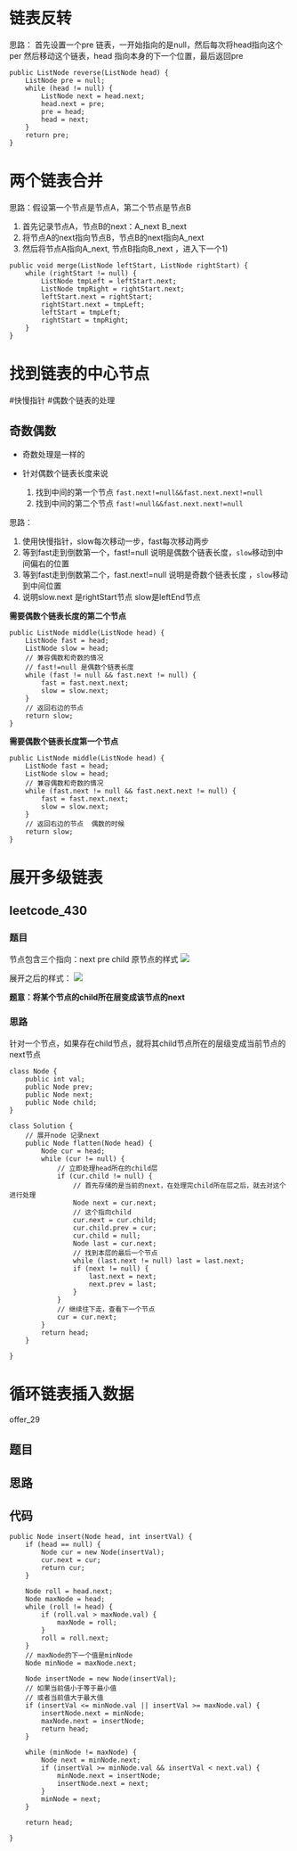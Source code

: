 # 链表反转

思路： 首先设置一个pre 链表，一开始指向的是null，然后每次将head指向这个per 然后移动这个链表，head 指向本身的下一个位置，最后返回pre

```
public ListNode reverse(ListNode head) {  
    ListNode pre = null;  
    while (head != null) {  
        ListNode next = head.next;  
        head.next = pre;  
        pre = head;  
        head = next;  
    }  
    return pre;  
}
```


# 两个链表合并

思路：假设第一个节点是节点A，第二个节点是节点B
1) 首先记录节点A，节点B的next：A_next B_next
2) 将节点A的next指向节点B，节点B的next指向A_next
3) 然后将节点A指向A_next, 节点B指向B_next ，进入下一个1)

```
public void merge(ListNode leftStart, ListNode rightStart) {  
    while (rightStart != null) {  
        ListNode tmpLeft = leftStart.next;  
        ListNode tmpRight = rightStart.next;  
        leftStart.next = rightStart;  
        rightStart.next = tmpLeft;  
        leftStart = tmpLeft;  
        rightStart = tmpRight;  
    }  
}
```

# 找到链表的中心节点
#快慢指针  #偶数个链表的处理

## 奇数偶数

- 奇数处理是一样的

- 针对偶数个链表长度来说
  1) 找到中间的第一个节点 
	`fast.next!=null&&fast.next.next!=null`
  2) 找到中间的第二个节点
	`fast!=null&&fast.next.next!=null`


思路：
1) 使用快慢指针，slow每次移动一步，fast每次移动两步
2) 等到fast走到倒数第一个，fast!=null 说明是偶数个链表长度，`slow`移动到中间偏右的位置 
3) 等到fast走到倒数第二个，fast.next!=null 说明是奇数个链表长度 ，`slow`移动到中间位置
4) 说明slow.next 是rightStart节点 slow是leftEnd节点


**需要偶数个链表长度的第二个节点**

```
public ListNode middle(ListNode head) {  
    ListNode fast = head;  
    ListNode slow = head;  
    // 兼容偶数和奇数的情况  
    // fast!=null 是偶数个链表长度 
    while (fast != null && fast.next != null) {  
        fast = fast.next.next;  
        slow = slow.next;  
    }  
    // 返回右边的节点
    return slow;  
}
```


**需要偶数个链表长度第一个节点**

```
public ListNode middle(ListNode head) {  
    ListNode fast = head;  
    ListNode slow = head;  
    // 兼容偶数和奇数的情况  
    while (fast.next != null && fast.next.next != null) {  
        fast = fast.next.next;  
        slow = slow.next;  
    }  
    // 返回右边的节点  偶数的时候 
    return slow;  
}
```

# 展开多级链表

## leetcode_430

### 题目
节点包含三个指向：next pre child
原节点的样式
![](Pasted%20image%2020221201141049.png)

展开之后的样式：
![](Pasted%20image%2020221201141149.png)

**题意：将某个节点的child所在层变成该节点的next**


### 思路

针对一个节点，如果存在child节点，就将其child节点所在的层级变成当前节点的next节点

```
class Node {  
    public int val;  
    public Node prev;  
    public Node next;  
    public Node child;  
}  
  
class Solution {  
    // 展开node 记录next  
    public Node flatten(Node head) {  
        Node cur = head;  
        while (cur != null) {  
            // 立即处理head所在的child层  
            if (cur.child != null) {  
                // 首先存储的是当前的next，在处理完child所在层之后，就去对这个进行处理  
                Node next = cur.next;  
                // 这个指向child  
                cur.next = cur.child;  
                cur.child.prev = cur;  
                cur.child = null;  
                Node last = cur.next;  
                // 找到本层的最后一个节点  
                while (last.next != null) last = last.next;  
                if (next != null) {  
                    last.next = next;  
                    next.prev = last;  
                }  
            }  
            // 继续往下走，查看下一个节点
            cur = cur.next;  
        }  
        return head;  
    }  
  
}
```


# 循环链表插入数据

offer_29

## 题目

## 思路

## 代码

```
public Node insert(Node head, int insertVal) {  
    if (head == null) {  
        Node cur = new Node(insertVal);  
        cur.next = cur;  
        return cur;  
    }  
  
    Node roll = head.next;  
    Node maxNode = head;  
    while (roll != head) {  
        if (roll.val > maxNode.val) {  
            maxNode = roll;  
        }  
        roll = roll.next;  
    }  
	// maxNode的下一个值是minNode
    Node minNode = maxNode.next;  
    
    Node insertNode = new Node(insertVal);  
    // 如果当前值小于等于最小值  
    // 或者当前值大于最大值  
    if (insertVal <= minNode.val || insertVal >= maxNode.val) {  
        insertNode.next = minNode;  
        maxNode.next = insertNode;  
        return head;  
    }  
  
    while (minNode != maxNode) {  
        Node next = minNode.next;  
        if (insertVal >= minNode.val && insertVal < next.val) {  
            minNode.next = insertNode;  
            insertNode.next = next;  
        }  
        minNode = next;  
    }  
  
    return head;  

}
```